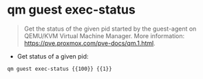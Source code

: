 # qm guest exec-status

> Get the status of the given pid started by the guest-agent on QEMU/KVM Virtual Machine Manager.
> More information: <https://pve.proxmox.com/pve-docs/qm.1.html>.

- Get status of a given pid:

`qm guest exec-status {{100}} {{1}}`
